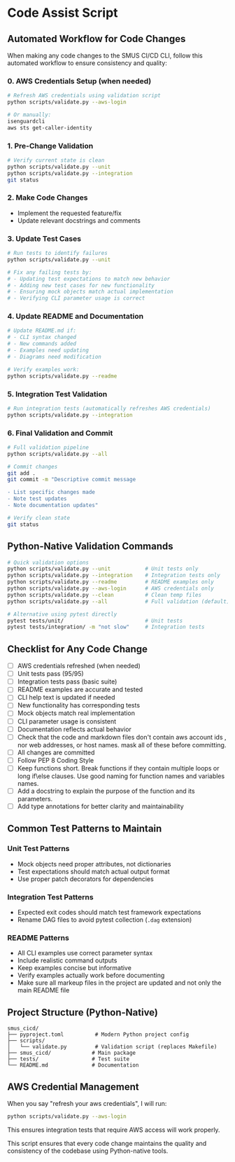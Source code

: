 # Code Assist Script

## Automated Workflow for Code Changes

When making any code changes to the SMUS CI/CD CLI, follow this automated workflow to ensure consistency and quality:

### 0. AWS Credentials Setup (when needed)
```bash
# Refresh AWS credentials using validation script
python scripts/validate.py --aws-login

# Or manually:
isenguardcli
aws sts get-caller-identity
```

### 1. Pre-Change Validation
```bash
# Verify current state is clean
python scripts/validate.py --unit
python scripts/validate.py --integration
git status
```

### 2. Make Code Changes
- Implement the requested feature/fix
- Update relevant docstrings and comments

### 3. Update Test Cases
```bash
# Run tests to identify failures
python scripts/validate.py --unit

# Fix any failing tests by:
# - Updating test expectations to match new behavior
# - Adding new test cases for new functionality
# - Ensuring mock objects match actual implementation
# - Verifying CLI parameter usage is correct
```

### 4. Update README and Documentation
```bash
# Update README.md if:
# - CLI syntax changed
# - New commands added
# - Examples need updating
# - Diagrams need modification

# Verify examples work:
python scripts/validate.py --readme
```

### 5. Integration Test Validation
```bash
# Run integration tests (automatically refreshes AWS credentials)
python scripts/validate.py --integration
```

### 6. Final Validation and Commit
```bash
# Full validation pipeline
python scripts/validate.py --all

# Commit changes
git add .
git commit -m "Descriptive commit message

- List specific changes made
- Note test updates
- Note documentation updates"

# Verify clean state
git status
```

## Python-Native Validation Commands

```bash
# Quick validation options
python scripts/validate.py --unit           # Unit tests only
python scripts/validate.py --integration    # Integration tests only  
python scripts/validate.py --readme         # README examples only
python scripts/validate.py --aws-login      # AWS credentials only
python scripts/validate.py --clean          # Clean temp files
python scripts/validate.py --all            # Full validation (default)

# Alternative using pytest directly
pytest tests/unit/                          # Unit tests
pytest tests/integration/ -m "not slow"     # Integration tests
```

## Checklist for Any Code Change

- [ ] AWS credentials refreshed (when needed)
- [ ] Unit tests pass (95/95)
- [ ] Integration tests pass (basic suite)
- [ ] README examples are accurate and tested
- [ ] CLI help text is updated if needed
- [ ] New functionality has corresponding tests
- [ ] Mock objects match real implementation
- [ ] CLI parameter usage is consistent
- [ ] Documentation reflects actual behavior
- [ ] Check that the code and markdown files don't contain aws account ids , nor web addresses, or host names.  mask all of these before committing. 
- [ ] All changes are committed
- [ ] Follow PEP 8 Coding Style 
- [ ] Keep functions short.  Break functions if they contain multiple loops or long if\else clauses.  Use good naming for function names and variables names. 
- [ ] Add a docstring to explain the purpose of the function and its parameters.
- [ ] Add type annotations for better clarity and maintainability

## Common Test Patterns to Maintain

### Unit Test Patterns
- Mock objects need proper attributes, not dictionaries
- Test expectations should match actual output format
- Use proper patch decorators for dependencies

### Integration Test Patterns
- Expected exit codes should match test framework expectations
- Rename DAG files to avoid pytest collection (`.dag` extension)

### README Patterns
- All CLI examples use correct parameter syntax
- Include realistic command outputs
- Keep examples concise but informative
- Verify examples actually work before documenting
- Make sure all markeup files in the project are updated and not only the main README file

## Project Structure (Python-Native)

```
smus_cicd/
├── pyproject.toml          # Modern Python project config
├── scripts/
│   └── validate.py         # Validation script (replaces Makefile)
├── smus_cicd/             # Main package
├── tests/                 # Test suite
└── README.md              # Documentation
```

## AWS Credential Management

When you say "refresh your aws credentials", I will run:
```bash
python scripts/validate.py --aws-login
```

This ensures integration tests that require AWS access will work properly.

This script ensures that every code change maintains the quality and consistency of the codebase using Python-native tools.

